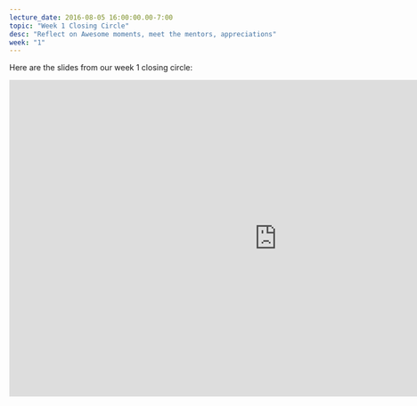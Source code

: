 ```yaml
---
lecture_date: 2016-08-05 16:00:00.00-7:00
topic: "Week 1 Closing Circle"
desc: "Reflect on Awesome moments, meet the mentors, appreciations"
week: "1"
---
```


Here are the slides from our week 1 closing circle:

<iframe src="https://docs.google.com/presentation/d/1GI7oLdmEyarUDVC77TRb6IBRofWEgKVNVqV97fqLpa0/embed?start=false&loop=false&delayms=3000" frameborder="0" width="960" height="569" allowfullscreen="true" mozallowfullscreen="true" webkitallowfullscreen="true"></iframe>
